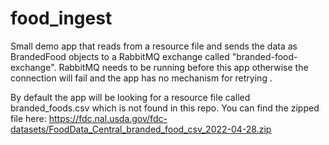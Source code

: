 # food_ingest

Small demo app that reads from a resource file and sends the data as BrandedFood objects to a RabbitMQ exchange called "branded-food-exchange". RabbitMQ needs to be running before this app otherwise the connection will fail and the app has no mechanism for retrying .

By default the app will be looking for a resource file called branded_foods.csv which is not found in this repo. You can find the zipped file here: https://fdc.nal.usda.gov/fdc-datasets/FoodData_Central_branded_food_csv_2022-04-28.zip

